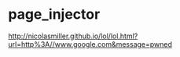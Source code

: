 page_injector
=============
http://nicolasmiller.github.io/lol/lol.html?url=http%3A//www.google.com&message=pwned
